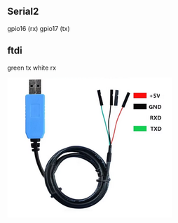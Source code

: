 
## Serial2

gpio16 (rx)
gpio17 (tx)

## ftdi

green tx
white rx

![alt text](docs/images/ftdi_cable.png)